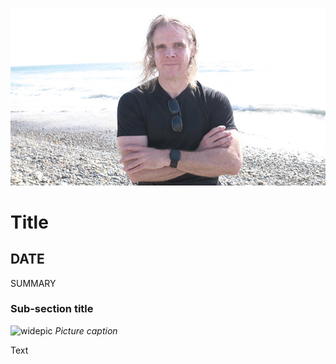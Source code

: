 ![blogpic](pics/2024-05-01.jpg)
# Title
## DATE

SUMMARY

### Sub-section title
![widepic](pics/PICTURE.png)
_Picture caption_

Text

